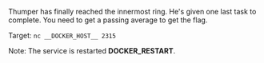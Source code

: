 Thumper has finally reached the innermost ring. He's given one last task to complete. You need to get a passing average to get the flag.

Target: `nc __DOCKER_HOST__ 2315`

Note: The service is restarted __DOCKER_RESTART__.